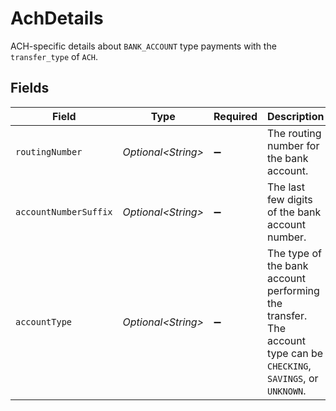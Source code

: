 # AchDetails

ACH-specific details about `BANK_ACCOUNT` type payments with the `transfer_type` of `ACH`.


## Fields

| Field                                                                                                              | Type                                                                                                               | Required                                                                                                           | Description                                                                                                        |
| ------------------------------------------------------------------------------------------------------------------ | ------------------------------------------------------------------------------------------------------------------ | ------------------------------------------------------------------------------------------------------------------ | ------------------------------------------------------------------------------------------------------------------ |
| `routingNumber`                                                                                                    | *Optional\<String>*                                                                                                | :heavy_minus_sign:                                                                                                 | The routing number for the bank account.                                                                           |
| `accountNumberSuffix`                                                                                              | *Optional\<String>*                                                                                                | :heavy_minus_sign:                                                                                                 | The last few digits of the bank account number.                                                                    |
| `accountType`                                                                                                      | *Optional\<String>*                                                                                                | :heavy_minus_sign:                                                                                                 | The type of the bank account performing the transfer. The account type can be `CHECKING`,<br/>`SAVINGS`, or `UNKNOWN`. |